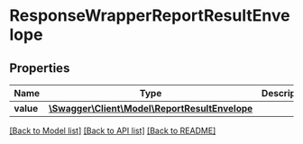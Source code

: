 # ResponseWrapperReportResultEnvelope

## Properties
Name | Type | Description | Notes
------------ | ------------- | ------------- | -------------
**value** | [**\Swagger\Client\Model\ReportResultEnvelope**](ReportResultEnvelope.md) |  | [optional] 

[[Back to Model list]](../README.md#documentation-for-models) [[Back to API list]](../README.md#documentation-for-api-endpoints) [[Back to README]](../README.md)


